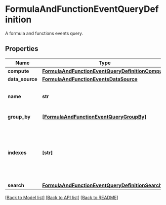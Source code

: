 # FormulaAndFunctionEventQueryDefinition

A formula and functions events query.
## Properties
Name | Type | Description | Notes
------------ | ------------- | ------------- | -------------
**compute** | [**FormulaAndFunctionEventQueryDefinitionCompute**](FormulaAndFunctionEventQueryDefinitionCompute.md) |  | 
**data_source** | [**FormulaAndFunctionEventsDataSource**](FormulaAndFunctionEventsDataSource.md) |  | 
**name** | **str** | Name of the query for use in formulas. | 
**group_by** | [**[FormulaAndFunctionEventQueryGroupBy]**](FormulaAndFunctionEventQueryGroupBy.md) | Group by options. | [optional] 
**indexes** | **[str]** | An array of index names to query in the stream. Omit or use &#x60;[]&#x60; to query all indexes at once. | [optional] 
**search** | [**FormulaAndFunctionEventQueryDefinitionSearch**](FormulaAndFunctionEventQueryDefinitionSearch.md) |  | [optional] 

[[Back to Model list]](README.md#documentation-for-models) [[Back to API list]](README.md#documentation-for-api-endpoints) [[Back to README]](README.md)



